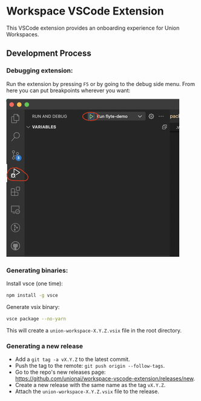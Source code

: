 # Workspace VSCode Extension

This VSCode extension provides an onboarding experience for
Union Workspaces.

## Development Process

### Debugging extension:

Run the extension by pressing `F5` or by going to the debug side menu.
From here you can put breakpoints wherever you want:

<img src="./media/startvscode.png">

### Generating binaries:

Install vsce (one time):

```bash
npm install -g vsce
```

Generate vsix binary:

```bash
vsce package --no-yarn
```

This will create a `union-workspace-X.Y.Z.vsix` file in the root directory.

### Generating a new release

- Add a `git tag -a vX.Y.Z` to the latest commit.
- Push the tag to the remote: `git push origin --follow-tags`.
- Go to the repo's new releases page: https://github.com/unionai/workspace-vscode-extension/releases/new.
- Create a new release with the same name as the tag `vX.Y.Z`.
- Attach the `union-workspace-X.Y.Z.vsix` file to the release.
